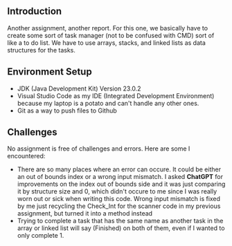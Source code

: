 ## Introduction

Another assignment, another report. For this one, we basically have to create some sort of task manager (not to be confused with CMD) sort of like a to do list. We have to use arrays, stacks, and linked lists as data structures for the tasks.

## Environment Setup

- JDK (Java Development Kit) Version 23.0.2 
- Visual Studio Code as my IDE (Integrated Development Environment) because my laptop is a potato and can't handle any other ones.
- Git as a way to push files to Github

## Challenges

No assignment is free of challenges and errors. Here are some I encountered:

- There are so many places where an error can occure. It could be either an out of bounds index or a wrong input mismatch. I asked **ChatGPT** for improvements on the index out of bounds side and it was just comparing it by structure size and 0, which didn't occure to me since I was really worn out or sick when writing this code. Wrong input mismatch is fixed by me just recycling the Check_Int for the scanner code in my previous assignment, but turned it into a method instead
- Trying to complete a task that has the same name as another task in the array or linked list will say (Finished) on both of them, even if I wanted to only complete 1.

